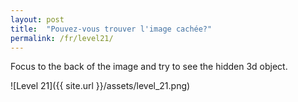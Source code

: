 ```yaml
---
layout: post
title:  "Pouvez-vous trouver l'image cachée?"
permalink: /fr/level21/
---
```

Focus to the back of the image and try to see the hidden 3d object.

![Level 21]({{ site.url }}/assets/level_21.png)